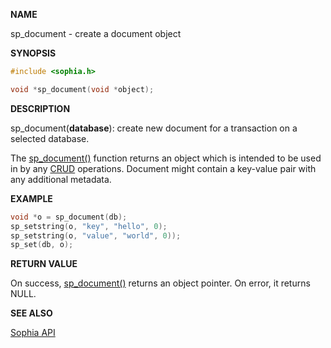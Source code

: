 
**NAME**

sp\_document - create a document object

**SYNOPSIS**

```C
#include <sophia.h>

void *sp_document(void *object);
```

**DESCRIPTION**

sp\_document(**database**): create new document for a transaction on a selected database.

The [sp\_document()](sp_document.md) function returns an object which is intended
to be used in by any [CRUD](../crud/transactions.md) operations. Document might contain a
key-value pair with any additional metadata.

**EXAMPLE**

```C
void *o = sp_document(db);
sp_setstring(o, "key", "hello", 0);
sp_setstring(o, "value", "world", 0));
sp_set(db, o);
```

**RETURN VALUE**

On success, [sp\_document()](sp_document.md) returns an object pointer.
On error, it returns NULL.

**SEE ALSO**

[Sophia API](../tutorial/api.md)
